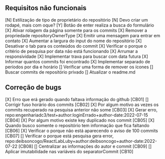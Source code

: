 ## Requisitos não funcionais
[N] Estilização de tipo de proprietário do repositório
[N] Devo criar um rodapé, mais com oque?
[Y] Botão de enter realiza a busca do formulário
[X] Ativar rolagem da página somente para os commits
[X] Remover a propriedade repositoryOwnerType
[X] Emitir uma mensagem para entrar em contato
[X] Aumentar a largura do input do nome do repositório
[X] Desativar o tab para os conteúdos do commit
[X] Verificar o porque o critério de pesquisa por data não está funcionando
[X] Arrumar a responsividade
[X] Implementar trava para buscar com data futura
[X] Informar quantos commits foi encontrado
[X] Implementar separado de períodos por dia e horário
[] Verificar uma forma de remover os ícones
[] Buscar commits de repositório privado
[] Atualizar o readme.md

## Correção de bugs
[X] Erro que erá gerado quando faltava informação do github [CB01]
[] Corrigir fuso horário dos commits [CB02]
[X] Por algum motivo as vezes os commits recuperado na pesquisa anterior não some [CB03]
[X] Gerar erro, repo:engenhariadc3/test+author:loginErrado+author-date:2022-07-15 [CB04]
[X] Por algum motivo existe key duplicado nos commit [CB05]
[X] Quando busco somente o repositório tem informação que fica faltando [CB06]
[X] Verificar o porque não está aparecendo o aviso de 100 commits [CB07]
[] Verificar o porque está pesquisa gera error, repo:deibsoncogo/ReactLabLuby+author:deibsoncogo+author-date:2022-07-22 [CB08]
[] Centralizar as informações do autor e commit [CB09]
[] Aplicar imutabilidade nas variáveis do separatorCommit [CB10]
